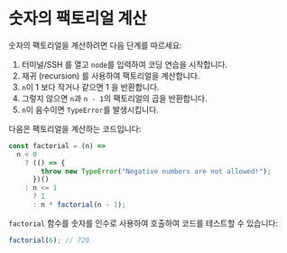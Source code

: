 # 숫자의 팩토리얼 계산

숫자의 팩토리얼을 계산하려면 다음 단계를 따르세요:

1. 터미널/SSH 를 열고 `node`를 입력하여 코딩 연습을 시작합니다.
2. 재귀 (recursion) 를 사용하여 팩토리얼을 계산합니다.
3. `n`이 1 보다 작거나 같으면 1 을 반환합니다.
4. 그렇지 않으면 `n`과 `n - 1`의 팩토리얼의 곱을 반환합니다.
5. `n`이 음수이면 `TypeError`를 발생시킵니다.

다음은 팩토리얼을 계산하는 코드입니다:

```js
const factorial = (n) =>
  n < 0
    ? (() => {
        throw new TypeError("Negative numbers are not allowed!");
      })()
    : n <= 1
      ? 1
      : n * factorial(n - 1);
```

`factorial` 함수를 숫자를 인수로 사용하여 호출하여 코드를 테스트할 수 있습니다:

```js
factorial(6); // 720
```
